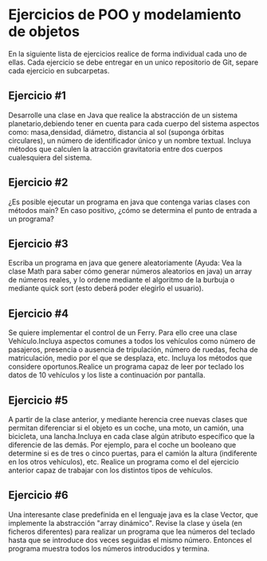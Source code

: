 # Ejercicios de POO y modelamiento de objetos
En la siguiente lista de ejercicios realice de forma individual cada uno de ellas. Cada ejercicio se debe entregar 
en un unico repositorio de Git, separe cada ejercicio en subcarpetas.



## Ejercicio #1
Desarrolle una clase en Java que realice la abstracción de un sistema planetario,debiendo tener en cuenta para cada 
cuerpo del sistema aspectos como: masa,densidad, diámetro, distancia al sol (suponga órbitas circulares), un número 
de identificador único y un nombre textual. Incluya métodos que calculen la atracción gravitatoria entre dos 
cuerpos cualesquiera del sistema.



## Ejercicio #2
¿Es posible ejecutar un programa en java que contenga varias clases con métodos main? 
En caso positivo, ¿cómo se determina el punto de entrada a un programa?



## Ejercicio #3
Escriba un programa en java que genere aleatoriamente (Ayuda: Vea la clase Math para saber cómo generar números aleatorios en java)
un array de números reales, y lo ordene mediante el algoritmo de la burbuja o mediante quick sort (esto deberá poder elegirlo el usuario).



## Ejercicio #4
Se quiere implementar el control de un Ferry. Para ello cree una clase Vehículo.Incluya aspectos comunes a todos los 
vehículos como número de pasajeros, presencia o ausencia de tripulación, número de ruedas, fecha de matriculación, 
medio por el que se desplaza, etc. Incluya los métodos que considere oportunos.Realice un programa capaz de leer por
teclado los datos de 10 vehículos y los liste a continuación por pantalla.



## Ejercicio #5
A partir de la clase anterior, y mediante herencia cree nuevas clases que permitan diferenciar si el objeto es
un coche, una moto, un camión, una bicicleta, una lancha.Incluya en cada clase algún atributo específico que la 
diferencie de las demás. Por ejemplo, para el coche un booleano que determine si es de tres o cinco puertas, para 
el camión la altura (indiferente en los otros vehículos), etc. Realice un programa como el del ejercicio anterior 
capaz de trabajar con los distintos tipos de vehículos.



## Ejercicio #6
Una interesante clase predefinida en el lenguaje java es la clase Vector, que implemente la abstracción 
"array dinámico". Revise la clase y úsela (en ficheros diferentes) para realizar un programa que lea números del 
teclado hasta que se introduce dos veces seguidas el mismo número. Entonces el programa muestra todos los números 
introducidos y termina.